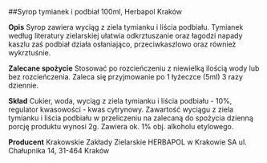 ##Syrop tymianek i podbiał 100ml, Herbapol Kraków

**Opis** Syrop zawiera wyciąg z ziela tymianku i liścia podbiału. Tymianek według literatury zielarskiej ułatwia odkrztuszanie oraz łagodzi napady kaszlu zaś podbiał działa osłaniająco, przeciwkaszlowo oraz również wykrztuśnie.

**Zalecane spożycie** Stosować po rozcieńczeniu z niewielką ilością wody lub bez rozcieńczenia. Zaleca się przyjmowanie po 1 łyżeczce (5ml) 3 razy dziennie.

**Skład** Cukier, woda, wyciąg z ziela tymianku i liścia podbiału - 10%, regulator kwasowości - kwas cytrynowy. Zawartość wyciągu z ziela tymianku i liścia podbiału w przeliczeniu na zalecaną do spożycia dzienną porcję produktu wynosi 2g. Zawiera ok. 1% obj. alkoholu etylowego.

**Producent** Krakowskie Zakłady Zielarskie HERBAPOL w Krakowie SA
ul. Chałupnika 14, 31-464 Kraków
